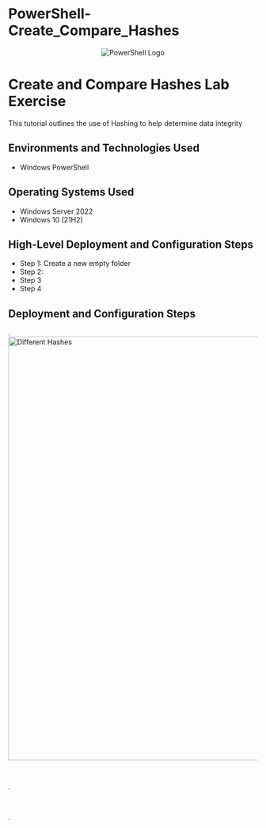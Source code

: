 # PowerShell-Create_Compare_Hashes
<p align="center">
<img src="https://upload.wikimedia.org/wikipedia/commons/2/2f/PowerShell_5.0_icon.png" alt="PowerShell Logo"/> 
</p>

<h1> Create and Compare Hashes Lab Exercise</h1>
This tutorial outlines the use of Hashing to help determine data integrity<br />

<h2>Environments and Technologies Used</h2>

- Windows PowerShell

<h2>Operating Systems Used </h2>

- Windows Server 2022
- Windows 10 (21H2)

<h2>High-Level Deployment and Configuration Steps</h2>

- Step 1: Create a new empty folder 
- Step 2: 
- Step 3
- Step 4

<h2>Deployment and Configuration Steps</h2>

<p>
<!--img width="1381" alt="01" src="https://github.com/user-attachments/assets/56dc32c2-d30d-4459-b58d-f1337cf99c41"-->
</p>
<p>
.<img width="856" alt="Different Hashes" src="https://github.com/user-attachments/assets/3bc65a21-99fb-4f26-897e-5fbcdf282931" />

</p>
<br />

<p>
<!--img width="1440" alt="02" src="https://github.com/user-attachments/assets/f2e54e39-7644-4dd2-a174-283a6f957afa"-->
</p>
<p>
.
</p>
<br />

<p>
<!--img width="1381" alt="01" src="https://github.com/user-attachments/assets/56dc32c2-d30d-4459-b58d-f1337cf99c41"-->
</p>
<p>
.
</p>
<br />
